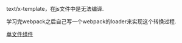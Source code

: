  text/x-template，在js文件中是无法编译.

 学习完webpack之后自己写一个webpack的loader来实现这个转换过程.

 [单文件组件](https://cn.vuejs.org/v2/guide/single-file-components.html)